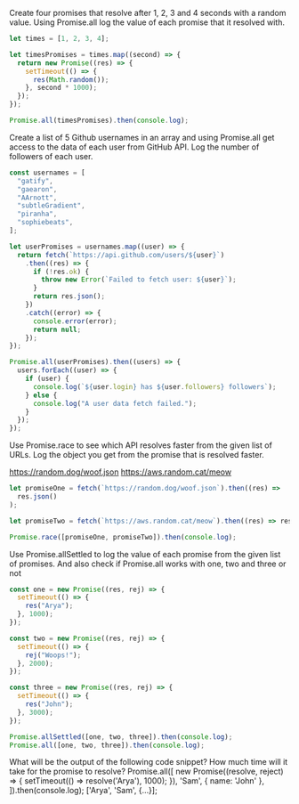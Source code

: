 Create four promises that resolve after 1, 2, 3 and 4 seconds with a random value. Using Promise.all log the value of each promise that it resolved with.

```js
let times = [1, 2, 3, 4];

let timesPromises = times.map((second) => {
  return new Promise((res) => {
    setTimeout(() => {
      res(Math.random());
    }, second * 1000);
  });
});

Promise.all(timesPromises).then(console.log);
```

Create a list of 5 Github usernames in an array and using Promise.all get access to the data of each user from GitHub API. Log the number of followers of each user.

```js
const usernames = [
  "gatify",
  "gaearon",
  "AArnott",
  "subtleGradient",
  "piranha",
  "sophiebeats",
];

let userPromises = usernames.map((user) => {
  return fetch(`https://api.github.com/users/${user}`)
    .then((res) => {
      if (!res.ok) {
        throw new Error(`Failed to fetch user: ${user}`);
      }
      return res.json();
    })
    .catch((error) => {
      console.error(error);
      return null;
    });
});

Promise.all(userPromises).then((users) => {
  users.forEach((user) => {
    if (user) {
      console.log(`${user.login} has ${user.followers} followers`);
    } else {
      console.log("A user data fetch failed.");
    }
  });
});
```

Use Promise.race to see which API resolves faster from the given list of URLs. Log the object you get from the promise that is resolved faster.

https://random.dog/woof.json
https://aws.random.cat/meow

```js
let promiseOne = fetch(`https://random.dog/woof.json`).then((res) =>
  res.json()
);

let promiseTwo = fetch(`https://aws.random.cat/meow`).then((res) => res.json());

Promise.race([promiseOne, promiseTwo]).then(console.log);
```

Use Promise.allSettled to log the value of each promise from the given list of promises. And also check if Promise.all works with one, two and three or not

```js
const one = new Promise((res, rej) => {
  setTimeout(() => {
    res("Arya");
  }, 1000);
});

const two = new Promise((res, rej) => {
  setTimeout(() => {
    rej("Woops!");
  }, 2000);
});

const three = new Promise((res, rej) => {
  setTimeout(() => {
    res("John");
  }, 3000);
});

Promise.allSettled([one, two, three]).then(console.log);
Promise.all([one, two, three]).then(console.log);
```

What will be the output of the following code snippet? How much time will it take for the promise to resolve?
Promise.all([
new Promise((resolve, reject) => {
setTimeout(() => resolve('Arya'), 1000);
}),
'Sam',
{ name: 'John' },
]).then(console.log);
['Arya', 'Sam', {…}];
